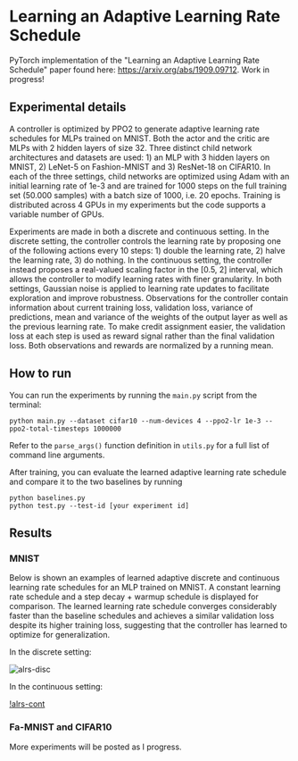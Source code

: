 # Learning an Adaptive Learning Rate Schedule

PyTorch implementation of the "Learning an Adaptive Learning Rate Schedule" paper found here: https://arxiv.org/abs/1909.09712. Work in progress!

## Experimental details

A controller is optimized by PPO2 to generate adaptive learning rate schedules for MLPs trained on MNIST. Both the actor and the critic are MLPs with 2 hidden layers of size 32.
Three distinct child network architectures and datasets are used: 1) an MLP with 3 hidden layers on MNIST, 2) LeNet-5 on Fashion-MNIST and 3) ResNet-18 on CIFAR10. In each of the three settings, child networks are optimized using Adam with an initial learning rate of 1e-3 and are trained for 1000 steps on the full training set (50.000 samples) with a batch size of 1000, i.e. 20 epochs. Training is distributed across 4 GPUs in my experiments but the code supports a variable number of GPUs.

Experiments are made in both a discrete and continuous setting. In the discrete setting, the controller controls the learning rate by proposing one of the following actions every 10 steps: 1) double the learning rate, 2) halve the learning rate, 3) do nothing. In the continuous setting, the controller instead proposes a real-valued scaling factor in the [0.5, 2] interval, which allows the controller to modify learning rates with finer granularity. In both settings, Gaussian noise is applied to learning rate updates to facilitate exploration and improve robustness.
Observations for the controller contain information about current training loss, validation loss, variance of predictions, mean and variance of the weights of the output layer as well as the previous learning rate. To make credit assignment easier, the validation loss at each step is used as reward signal rather than the final validation loss. Both observations and rewards are normalized by a running mean.

## How to run

You can run the experiments by running the `main.py` script from the terminal:

```
python main.py --dataset cifar10 --num-devices 4 --ppo2-lr 1e-3 --ppo2-total-timesteps 1000000
```

Refer to the `parse_args()` function definition in `utils.py` for a full list of command line arguments.

After training, you can evaluate the learned adaptive learning rate schedule and compare it to the two baselines by running

```
python baselines.py
python test.py --test-id [your experiment id]
```


## Results

### MNIST

Below is shown an examples of learned adaptive discrete and continuous learning rate schedules for an MLP trained on MNIST. A constant learning rate schedule and a step decay + warmup schedule is displayed for comparison. The learned learning rate schedule converges considerably faster than the baseline schedules and achieves a similar validation loss despite its higher training loss, suggesting that the controller has learned to optimize for generalization.

In the discrete setting:

![alrs-disc](https://i.imgur.com/JBrOZUD.png)

In the continuous setting:

[!alrs-cont](https://i.imgur.com/mksi6Ll.png)


### Fa-MNIST and CIFAR10

More experiments will be posted as I progress.
